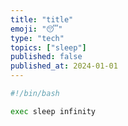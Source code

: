 ```yaml
---
title: "title"
emoji: "😴"
type: "tech"
topics: ["sleep"]
published: false
published_at: 2024-01-01
---
```


```bash
#!/bin/bash

exec sleep infinity
```
